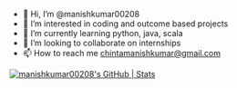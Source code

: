 - 👋 Hi, I’m @manishkumar00208
- 👀 I’m interested in coding and outcome based projects
- 🌱 I’m currently learning python, java, scala
- 💞️ I’m looking to collaborate on internships
- 📫 How to reach me chintamanishkumar@gmail.com

<!---
manishkumar00208/manishkumar00208 is a ✨ special ✨ repository because its `README.md` (this file) appears on your GitHub profile.
You can click the Preview link to take a look at your changes.
--->
[![manishkumar00208's GitHub | Stats](https://stats.quine.sh/manishkumar00208/github?theme=dark)](https://quine.sh?utm_source=widgets&utm_campaign=manishkumar00208)
